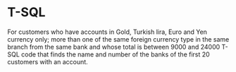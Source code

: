 # T-SQL
For customers who have accounts in Gold, Turkish lira, Euro and Yen currency only;
more than one of the same foreign currency type in the same branch from the same bank and whose total is between 9000 and 24000
T-SQL code that finds the name and number of the banks of the first 20 customers with an account.
